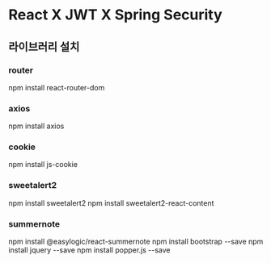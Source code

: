 # React X JWT X Spring Security

## 라이브러리 설치

### router
npm install react-router-dom
### axios
npm install axios
### cookie
npm install js-cookie
### sweetalert2
npm install sweetalert2
npm install sweetalert2-react-content

### summernote
npm install @easylogic/react-summernote
npm install bootstrap --save
npm install jquery --save
npm install popper.js --save

